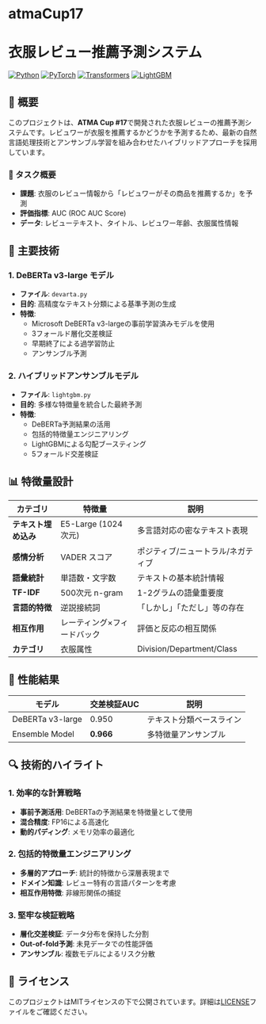 # atmaCup17

# 衣服レビュー推薦予測システム

[![Python](https://img.shields.io/badge/Python-3.10+-blue.svg)](https://www.python.org/)
[![PyTorch](https://img.shields.io/badge/PyTorch-2.0+-red.svg)](https://pytorch.org/)
[![Transformers](https://img.shields.io/badge/🤗%20Transformers-4.0+-yellow.svg)](https://huggingface.co/transformers/)
[![LightGBM](https://img.shields.io/badge/LightGBM-3.0+-green.svg)](https://lightgbm.readthedocs.io/)

## 📝 概要

このプロジェクトは、**ATMA Cup #17**で開発された衣服レビューの推薦予測システムです。レビュワーが衣服を推薦するかどうかを予測するため、最新の自然言語処理技術とアンサンブル学習を組み合わせたハイブリッドアプローチを採用しています。

### 🎯 タスク概要
- **課題**: 衣服のレビュー情報から「レビュワーがその商品を推薦するか」を予測
- **評価指標**: AUC (ROC AUC Score)
- **データ**: レビューテキスト、タイトル、レビュワー年齢、衣服属性情報



## 🔧 主要技術

### 1. DeBERTa v3-large モデル
- **ファイル**: `devarta.py`
- **目的**: 高精度なテキスト分類による基準予測の生成
- **特徴**:
  - Microsoft DeBERTa v3-largeの事前学習済みモデルを使用
  - 3フォールド層化交差検証
  - 早期終了による過学習防止
  - アンサンブル予測

### 2. ハイブリッドアンサンブルモデル
- **ファイル**: `lightgbm.py`
- **目的**: 多様な特徴量を統合した最終予測
- **特徴**:
  - DeBERTa予測結果の活用
  - 包括的特徴量エンジニアリング
  - LightGBMによる勾配ブースティング
  - 5フォールド交差検証

## 📊 特徴量設計

| カテゴリ | 特徴量 | 説明 |
|---------|--------|------|
| **テキスト埋め込み** | E5-Large (1024次元) | 多言語対応の密なテキスト表現 |
| **感情分析** | VADER スコア | ポジティブ/ニュートラル/ネガティブ |
| **語彙統計** | 単語数・文字数 | テキストの基本統計情報 |
| **TF-IDF** | 500次元 n-gram | 1-2グラムの語彙重要度 |
| **言語的特徴** | 逆説接続詞 | 「しかし」「ただし」等の存在 |
| **相互作用** | レーティング×フィードバック | 評価と反応の相互関係 |
| **カテゴリ** | 衣服属性 | Division/Department/Class |



## 🎯 性能結果

| モデル | 交差検証AUC | 説明 |
|--------|-------------|------|
| DeBERTa v3-large | 0.950 | テキスト分類ベースライン |
| Ensemble Model | **0.966** | 多特徴量アンサンブル |

## 🔍 技術的ハイライト

### 1. 効率的な計算戦略
- **事前予測活用**: DeBERTaの予測結果を特徴量として使用
- **混合精度**: FP16による高速化
- **動的パディング**: メモリ効率の最適化

### 2. 包括的特徴量エンジニアリング
- **多層的アプローチ**: 統計的特徴から深層表現まで
- **ドメイン知識**: レビュー特有の言語パターンを考慮
- **相互作用特徴**: 非線形関係の捕捉

### 3. 堅牢な検証戦略
- **層化交差検証**: データ分布を保持した分割
- **Out-of-fold予測**: 未見データでの性能評価
- **アンサンブル**: 複数モデルによるリスク分散



## 📄 ライセンス

このプロジェクトはMITライセンスの下で公開されています。詳細は[LICENSE](LICENSE)ファイルをご確認ください。

